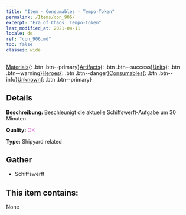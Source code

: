 ```yaml
---
title: "Item - Consumables - Tempo-Token"
permalink: /Items/con_906/
excerpt: "Era of Chaos  Tempo-Token"
last_modified_at: 2021-04-11
locale: de
ref: "con_906.md"
toc: false
classes: wide
---
```

 [Materials](/de/Items/){: .btn .btn--primary}[Artifacts](/de/Items/Artifacts/){: .btn .btn--success}[Units](/de/Items/Units/){: .btn .btn--warning}[Heroes](/de/Items/Heroes/){: .btn .btn--danger}[Consumables](/de/Items/Consumables/){: .btn .btn--info}[Unknown](/de/Items/Unknown/){: .btn .btn--primary}

## Details
 **Beschreibung:** Beschleunigt die aktuelle Schiffswerft-Aufgabe um 30 Minuten.

 **Quality:** <span style="color: #DA70D6">OK</span>

 **Type:** Shipyard related

## Gather

*    Schiffswerft 

## This item contains:

  None

